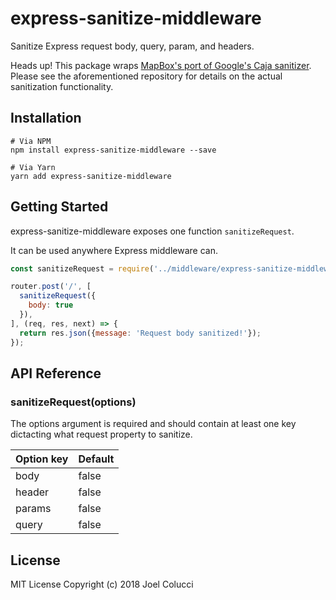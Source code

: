 # express-sanitize-middleware
Sanitize Express request body, query, param, and headers.

Heads up!
This package wraps [MapBox's port of Google's Caja sanitizer](https://github.com/mapbox/sanitize-caja).
Please see the aforementioned repository for details on the actual sanitization functionality.

## Installation
```
# Via NPM
npm install express-sanitize-middleware --save

# Via Yarn
yarn add express-sanitize-middleware
```

## Getting Started
express-sanitize-middleware exposes one function `sanitizeRequest`.

It can be used anywhere Express middleware can.

```javascript
const sanitizeRequest = require('../middleware/express-sanitize-middleware');

router.post('/', [
  sanitizeRequest({
    body: true
  }),
], (req, res, next) => {
  return res.json({message: 'Request body sanitized!'});
});
```

## API Reference
### sanitizeRequest(options)
The options argument is required and should contain at least one key dictacting what request property to sanitize.

| Option key | Default |
| -------- | ----------- |
| body | false |
| header | false |
| params | false |
| query | false |

## License
MIT License Copyright (c) 2018 Joel Colucci